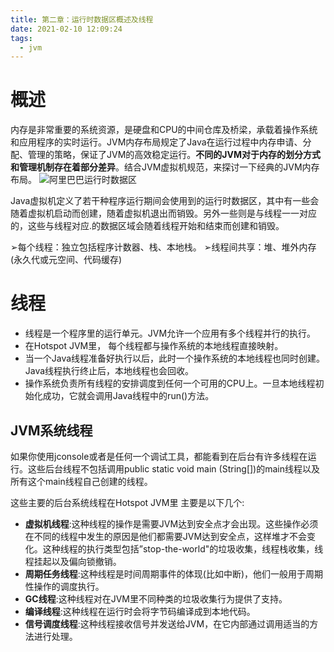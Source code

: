 ```yaml
---
title: 第二章：运行时数据区概述及线程
date: 2021-02-10 12:09:24
tags:
  - jvm
---
```


# 概述
内存是非常重要的系统资源，是硬盘和CPU的中间仓库及桥梁，承载着操作系统和应用程序的实时运行。JVM内存布局规定了Java在运行过程中内存申请、分配、管理的策略，保证了JVM的高效稳定运行。**不同的JVM对于内存的划分方式和管理机制存在着部分差异**。结合JVM虚拟机规范，来探讨一下经典的JVM内存布局。
![阿里巴巴运行时数据区](https://kuangstudy.oss-cn-beijing.aliyuncs.com/bbs/2021/02/13/kuangstudyf9c8c5de-8fbd-44db-b845-00b9c0e31cc2.jpg "阿里巴巴运行时数据区")

Java虚拟机定义了若干种程序运行期间会使用到的运行时数据区，其中有一些会随着虚拟机启动而创建，随着虚拟机退出而销毁。另外一些则是与线程一一对应的，这些与线程对应.的数据区域会随着线程开始和结束而创建和销毁。

➢每个线程：独立包括程序计数器、栈、本地栈。
➢线程间共享：堆、堆外内存(永久代或元空间、代码缓存)
# 线程
- 线程是一个程序里的运行单元。JVM允许一个应用有多个线程并行的执行。
- 在Hotspot JVM里， 每个线程都与操作系统的本地线程直接映射。
- 当一个Java线程准备好执行以后，此时一个操作系统的本地线程也同时创建。Java线程执行终止后，本地线程也会回收。
- 操作系统负责所有线程的安排调度到任何一个可用的CPU上。一旦本地线程初始化成功，它就会调用Java线程中的run()方法。

## JVM系统线程
如果你使用jconsole或者是任何一个调试工具，都能看到在后台有许多线程在运行。这些后台线程不包括调用public static void main (String[])的main线程以及所有这个main线程自己创建的线程。

这些主要的后台系统线程在Hotspot JVM里 主要是以下几个:
- **虚拟机线程**:这种线程的操作是需要JVM达到安全点才会出现。这些操作必须在不同的线程中发生的原因是他们都需要JVM达到安全点，这样堆才不会变化。这种线程的执行类型包括”stop-the-world"的垃圾收集，线程栈收集，线程挂起以及偏向锁撤销。
- **周期任务线程**:这种线程是时间周期事件的体现(比如中断)，他们一般用于周期性操作的调度执行。
- **GC线程**:这种线程对在JVM里不同种类的垃圾收集行为提供了支持。
- **编译线程**:这种线程在运行时会将字节码编译成到本地代码。
- **信号调度线程**:这种线程接收信号并发送给JVM，在它内部通过调用适当的方法进行处理。


